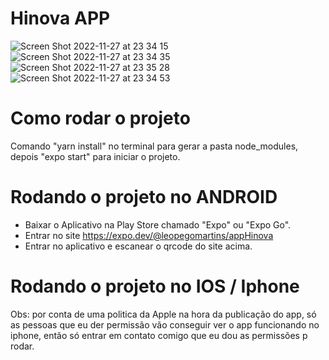 # Hinova APP

![Screen Shot 2022-11-27 at 23 34 15](https://user-images.githubusercontent.com/21989425/204179231-7195b8ca-629f-4b71-851e-864c4200c8a3.png)
![Screen Shot 2022-11-27 at 23 34 35](https://user-images.githubusercontent.com/21989425/204179255-7ef34350-7a7a-44b8-ba26-0028aaf72076.png)
![Screen Shot 2022-11-27 at 23 35 28](https://user-images.githubusercontent.com/21989425/204179376-a38d887f-4c16-4c6f-ad5a-d7404b226c73.png)
![Screen Shot 2022-11-27 at 23 34 53](https://user-images.githubusercontent.com/21989425/204179302-bafd327b-a8d4-4501-a4dc-9a2c8d5f317d.png)

# Como rodar o projeto

Comando "yarn install" no terminal para gerar a pasta node_modules, depois "expo start" para iniciar o projeto.

# Rodando o projeto no ANDROID

- Baixar o Aplicativo na Play Store chamado "Expo" ou "Expo Go".
- Entrar no site https://expo.dev/@leopegomartins/appHinova
- Entrar no aplicativo e escanear o qrcode do site acima.

# Rodando o projeto no IOS / Iphone

Obs: por conta de uma politica da Apple na hora da publicação do app, só as pessoas que eu der permissão vão conseguir ver o app funcionando no iphone, 
então só entrar em contato comigo que eu dou as permissões p rodar.
